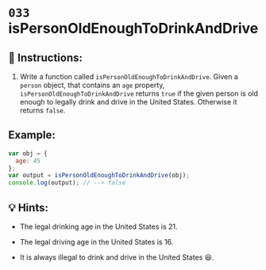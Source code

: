 # `033` isPersonOldEnoughToDrinkAndDrive

## 📝 Instructions:

1. Write a function called `isPersonOldEnoughToDrinkAndDrive`. Given a `person` object, that contains an `age` property, `isPersonOldEnoughToDrinkAndDrive` returns `true` if the given person is old enough to legally drink and drive in the United States. Otherwise it returns `false`.

## Example:

```Javascript
var obj = {
  age: 45
};
var output = isPersonOldEnoughToDrinkAndDrive(obj);
console.log(output); // --> false
```

## 💡 Hints:

+ The legal drinking age in the United States is 21.

+  The legal driving age in the United States is 16.

+ It is always illegal to drink and drive in the United States 😆.

